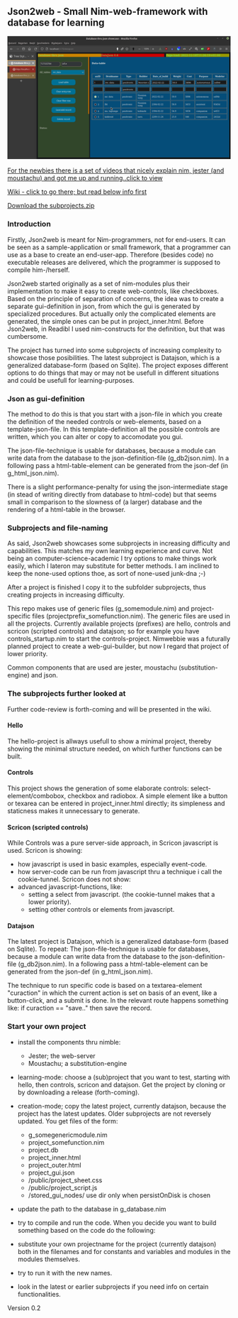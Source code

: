 ## Json2web - Small Nim-web-framework with database for learning

![datajson_screen01.png](mostfiles/screenshots/datajson_screen01.png)

<a href="https://www.youtube.com/watch?v=zSXbifhuZSo&t=600s" target="_blank">For the newbies there is a set of videos that nicely explain nim, jester (and moustachu) and got me up and running..click to view</a>

<a href="https://github.com/some-avail/json2web/wiki" target="_blank">Wiki - click to go there; but read below info first</a>

<a href="https://github.com/some-avail/json2web/releases/tag/j2wzipped_01" target="_blank">Download the subprojects.zip</a>

### Introduction
Firstly, Json2web is meant for Nim-programmers, not for end-users. It can be seen as a sample-application or small framework, that a programmer can use as a base to create an end-user-app. Therefore (besides code) no executable releases are delivered, which the programmer is supposed to compile him-/herself.

Json2web started originally as a set of nim-modules plus their implementation to  make it easy to create web-controls, like checkboxes. Based on the principle of separation of concerns, the idea was to create a separate gui-definition in json, from which the gui is generated by specialized procedures. But actually only the complicated elements are generated, the simple ones can be put in project_inner.html.  Before Json2web, in Readibl I used nim-constructs for the definition, but that was cumbersome. 

The project has turned into some subprojects of increasing complexity to showcase those  posibilities. The latest subproject is Datajson, which is a generalized database-form (based on Sqlite). The project exposes different options to do things that may or may not be usefull in different situations and could be usefull for learning-purposes.

### Json as gui-definition
The method to do this is that you start with a json-file in which you create the definition of the needed controls or web-elements, based on a template-json-file. In this template-definition all the possible controls are written, which you can alter or copy to accomodate you gui.

The json-file-technique is usable for databases, because a module can write data from the database to the json-definition-file (g_db2json.nim). In a following pass a html-table-element can be generated from the json-def (in g_html_json.nim). 

There is a slight performance-penalty for using the json-intermediate stage (in stead of writing directly from database to html-code) but that seems  small in comparison to the slowness of (a larger) database and the rendering of a html-table in the browser.


### Subprojects and file-naming
As said, Json2web showcases some subprojects in increasing difficulty and capabilities. This matches my own learning experience and curve. Not being an computer-science-academic I try options to make things work easily, which I lateron may substitute for better methods. I am inclined to keep the none-used options thoe, as sort of none-used junk-dna ;-)

After a project is finished I copy it to the subfolder subprojects, thus creating projects in increasing difficulty.

This repo makes use of generic files (g_somemodule.nim) and project-specific files (projectprefix_somefunction.nim). The generic files are used in all the projects. Currently available projects (prefixes) are hello, controls and scricon (scripted controls) and datajson; so for example you have controls_startup.nim to start the controls-project. Nimwebbie was a futurally planned project to create a web-gui-builder, but now I regard that project of lower priority.

Common components that are used are jester, moustachu (substitution-engine) and json.

### The subprojects further looked at

Further code-review is forth-coming and will be presented in the wiki.

#### Hello
The hello-project is allways usefull to show a minimal project, thereby showing the minimal structure needed, on which further functions can be built.

#### Controls
This project shows the generation of some elaborate controls: select-element/combobox, checkbox and radiobox. A simple element like a button or texarea can be entered in project_inner.html directly; its simpleness and staticness makes it unnecessary to generate.  

#### Scricon (scripted controls)
While Controls was a pure server-side approach, in Scricon javascript is used. Scricon is showing:
- how javascript is used in basic examples, especially event-code.
- how server-code can be run from javascript thru a technique i call the cookie-tunnel.
Scricon does not show:
- advanced javascript-functions, like:
	- setting a select from javascript. (the cookie-tunnel makes that a lower priority).
	- setting other controls or elements from javascript.

#### Datajson
The latest project is Datajson, which is a generalized database-form (based on Sqlite). To repeat: The json-file-technique is usable for databases, because a module can write data from the database to the json-definition-file (g_db2json.nim). In a following pass a html-table-element can be generated from the json-def (in g_html_json.nim). 

The technique to run specific code is based on a textarea-element "curaction" in which the current action is set on basis of an event, like a button-click, and a submit is done. In the relevant route happens something like: if curaction == "save.." then save the record.


### Start your own project
- install the components thru nimble:
	- Jester; the web-server
	- Moustachu; a substitution-engine
- learning-mode: choose a (sub)project that you want to test, starting with hello, then controls, scricon and datajson. Get the project by cloning or by downloading a release (forth-coming).
- creation-mode; copy the latest project, currently datajson, because the project has the latest updates. Older subprojects are not reversely updated. You get files of the form:
	- g_somegenericmodule.nim
	- project_somefunction.nim
	- project.db
	- project_inner.html
	- project_outer.html
	- project_gui.json
	- /public/project_sheet.css
	- /public/project_script.js
	- /stored_gui_nodes/      use dir only when persistOnDisk is chosen

- update the path to the database in g_database.nim
- try to compile and run the code. When you decide you want to build something based on the code do the following:
- substitute your own projectname for the project (currently datajson) both in the filenames and for constants and variables and modules in the modules themselves.
- try to run it with the new names.
- look in the latest or earlier subprojects if you need info on certain functionalities.


Version 0.2

